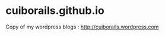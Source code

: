 cuiborails.github.io
====================

Copy of my wordpress blogs : http://cuiborails.wordpress.com
